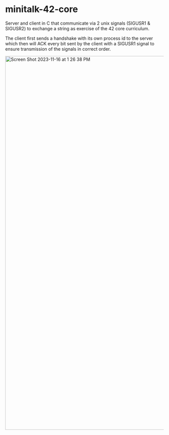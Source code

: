 # minitalk-42-core
Server and client in C that communicate via 2 unix signals (SIGUSR1 & SIGUSR2) to exchange a string as exercise of the 42 core curriculum. 

The client first sends a handshake with its own process id to the server which then will ACK every bit sent by the client with a SIGUSR1 signal to ensure transmission of the signals in correct order.

<img width="1189" alt="Screen Shot 2023-11-16 at 1 26 38 PM" src="https://github.com/f321x/minitalk-42-core/assets/51097237/9b0c2754-012d-4bc1-b4f9-c7ed2826ac93">

